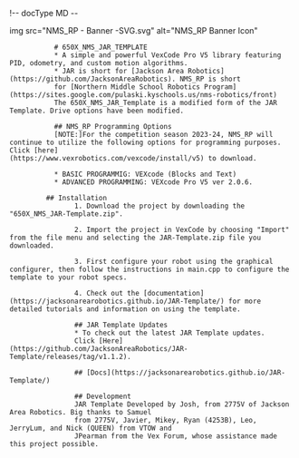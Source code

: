 !-- docType MD --
          <div>
               img src="NMS_RP - Banner -SVG.svg"
               alt="NMS_RP Banner Icon"
          </div>
          
               # 650X_NMS_JAR_TEMPLATE
               * A simple and powerful VexCode Pro V5 library featuring PID, odometry, and custom motion algorithms.
               * JAR is short for [Jackson Area Robotics](https://github.com/JacksonAreaRobotics). NMS_RP is short 
               for [Northern Middle School Robotics Program](https://sites.google.com/pulaski.kyschools.us/nms-robotics/front) 
               The 650X_NMS_JAR_Template is a modified form of the JAR Template. Drive options have been modified.
              
               ## NMS_RP Programming Options
               [NOTE:]For the competition season 2023-24, NMS_RP will continue to utilize the following options for programming purposes. Click [here]               (https://www.vexrobotics.com/vexcode/install/v5) to download. 

               * BASIC PROGRAMMIG: VEXcode (Blocks and Text)
               * ADVANCED PROGRAMMING: VEXcode Pro V5 ver 2.0.6. 

             ## Installation
                    1. Download the project by downloading the "650X_NMS_JAR-Template.zip". 
                    
                    2. Import the project in VexCode by choosing "Import" from the file menu and selecting the JAR-Template.zip file you downloaded.
                    
                    3. First configure your robot using the graphical configurer, then follow the instructions in main.cpp to configure the template to your robot specs.
                    
                    4. Check out the [documentation](https://jacksonarearobotics.github.io/JAR-Template/) for more detailed tutorials and information on using the template.

                    ## JAR Template Updates
                    * To check out the latest JAR Template updates. 
                    Click [Here](https://github.com/JacksonAreaRobotics/JAR-Template/releases/tag/v1.1.2).

                    ## [Docs](https://jacksonarearobotics.github.io/JAR-Template/)

                    ## Development
                    JAR Template Developed by Josh, from 2775V of Jackson Area Robotics. Big thanks to Samuel 
                    from 2775V, Javier, Mikey, Ryan (4253B), Leo, JerryLum, and Nick (QUEEN) from VTOW and 
                    JPearman from the Vex Forum, whose assistance made this project possible.



     


